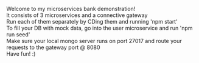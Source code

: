 Welcome to my microservices bank demonstration!  
It consists of 3 microservices and a connective gateway  
Run each of them separately by CDing them and running 'npm start'  
To fill your DB with mock data, go into the user microservice and run 'npm run seed'  
Make sure your local mongo server runs on port 27017 and route your requests to the gateway port @ 8080  
Have fun! :)
